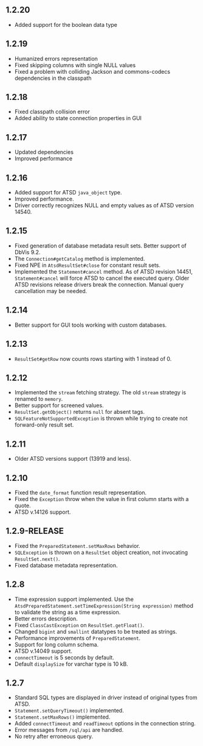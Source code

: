 ## 1.2.20
* Added support for the boolean data type

## 1.2.19
* Humanized errors representation
* Fixed skipping columns with single NULL values
* Fixed a problem with colliding Jackson and commons-codecs dependencies in the classpath

## 1.2.18
* Fixed classpath collision error
* Added ability to state connection properties in GUI

## 1.2.17
* Updated dependencies
* Improved performance

## 1.2.16
* Added support for ATSD `java_object` type.
* Improved performance.
* Driver correctly recognizes NULL and empty values as of ATSD version 14540.

## 1.2.15
* Fixed generation of database metadata result sets. Better support of DbVis 9.2.
* The `Connection#getCatalog` method is implemented.
* Fixed NPE in `AtsdResultSet#close` for constant result sets.
* Implemented the `Statement#cancel` method. As of ATSD revision 14451, `Statement#cancel` will force ATSD to cancel the executed query. Older ATSD revisions release drivers break the connection. Manual query cancellation may be needed.

## 1.2.14
* Better support for GUI tools working with custom databases.

## 1.2.13
* `ResultSet#getRow` now counts rows starting with 1 instead of 0.

## 1.2.12
* Implemented the `stream` fetching strategy. The old `stream` strategy is renamed to `memory`.
* Better support for screened values.
* `ResultSet.getObject()` returns `null` for absent tags.
* `SQLFeatureNotSupportedException` is thrown while trying to create not forward-only result set.

## 1.2.11
* Older ATSD versions support (13919 and less).

## 1.2.10
* Fixed the `date_format` function result representation.
* Fixed the `Exception` throw when the value in first column starts with a quote.
* ATSD v.14126 support.

## 1.2.9-RELEASE
* Fixed the `PreparedStatement.setMaxRows` behavior.
* `SQLException` is thrown on a `ResultSet` object creation, not invocating `ResultSet.next()`.
* Fixed database metadata representation.

## 1.2.8
* Time expression support implemented. Use the `AtsdPreparedStatement.setTimeExpression(String expression)` method to validate the string as a time expression.
* Better errors description.
* Fixed `ClassCastException` on `ResultSet.getFloat()`.
* Changed `bigint` and `smallint` datatypes to be treated as strings.
* Performance improvements of `PreparedStatement`.
* Support for long column schema.
* ATSD v.14049 support.
* `connectTimeout` is 5 seconds by default.
* Default `displaySize` for varchar type is 10 kB.

## 1.2.7
* Standard SQL types are displayed in driver instead of original types from ATSD.
* `Statement.setQueryTimeout()` implemented.
* `Statement.setMaxRows()` implemented.
* Added `connectTimeout` and `readTimeout` options in the connection string.
* Error messages from `/sql/api` are handled.
* No retry after erroneous query.
